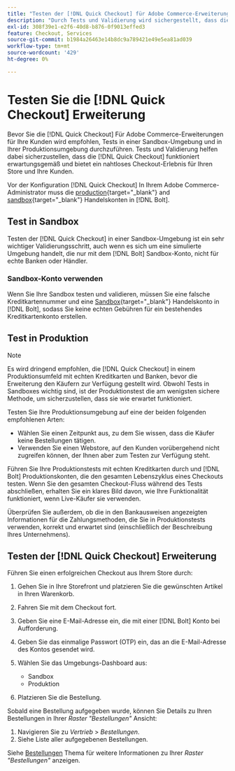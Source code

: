 ```yaml
---
title: "Testen der [!DNL Quick Checkout] für Adobe Commerce-Erweiterung"
description: "Durch Tests und Validierung wird sichergestellt, dass die [!DNL Quick Checkout] -Erweiterung funktioniert wie erwartet."
exl-id: 308f39e1-e2f6-40d8-b876-0f9013effed3
feature: Checkout, Services
source-git-commit: b1984a26463e14b8dc9a789421e49e5ea81ad039
workflow-type: tm+mt
source-wordcount: '429'
ht-degree: 0%

---
```



# Testen Sie die [!DNL Quick Checkout] Erweiterung

Bevor Sie die [!DNL Quick Checkout] Für Adobe Commerce-Erweiterungen für Ihre Kunden wird empfohlen, Tests in einer Sandbox-Umgebung und in Ihrer Produktionsumgebung durchzuführen. Tests und Validierung helfen dabei sicherzustellen, dass die [!DNL Quick Checkout] funktioniert erwartungsgemäß und bietet ein nahtloses Checkout-Erlebnis für Ihren Store und Ihre Kunden.

Vor der Konfiguration [!DNL Quick Checkout] In Ihrem Adobe Commerce-Administrator muss die  [production](https://merchant.bolt.com/register){target="_blank"} and [sandbox](https://merchant-sandbox.bolt.com/register){target="_blank"} Handelskonten in [!DNL Bolt].

## Test in Sandbox

Testen der [!DNL Quick Checkout] in einer Sandbox-Umgebung ist ein sehr wichtiger Validierungsschritt, auch wenn es sich um eine simulierte Umgebung handelt, die nur mit dem [!DNL Bolt] Sandbox-Konto, nicht für echte Banken oder Händler.

### Sandbox-Konto verwenden

Wenn Sie Ihre Sandbox testen und validieren, müssen Sie eine falsche Kreditkartennummer und eine [Sandbox](https://merchant-sandbox.bolt.com/register){target="_blank"} Handelskonto in [!DNL Bolt], sodass Sie keine echten Gebühren für ein bestehendes Kreditkartenkonto erstellen.

## Test in Produktion

>[!NOTE]
>
> Es wird dringend empfohlen, die [!DNL Quick Checkout] in einem Produktionsumfeld mit echten Kreditkarten und Banken, bevor die Erweiterung den Käufern zur Verfügung gestellt wird. Obwohl Tests in Sandboxes wichtig sind, ist der Produktionstest die am wenigsten sichere Methode, um sicherzustellen, dass sie wie erwartet funktioniert.

Testen Sie Ihre Produktionsumgebung auf eine der beiden folgenden empfohlenen Arten:

- Wählen Sie einen Zeitpunkt aus, zu dem Sie wissen, dass die Käufer keine Bestellungen tätigen.
- Verwenden Sie einen Webstore, auf den Kunden vorübergehend nicht zugreifen können, der Ihnen aber zum Testen zur Verfügung steht.

Führen Sie Ihre Produktionstests mit echten Kreditkarten durch und [!DNL Bolt] Produktionskonten, die den gesamten Lebenszyklus eines Checkouts testen. Wenn Sie den gesamten Checkout-Fluss während des Tests abschließen, erhalten Sie ein klares Bild davon, wie Ihre Funktionalität funktioniert, wenn Live-Käufer sie verwenden.

Überprüfen Sie außerdem, ob die in den Bankausweisen angezeigten Informationen für die Zahlungsmethoden, die Sie in Produktionstests verwenden, korrekt und erwartet sind (einschließlich der Beschreibung Ihres Unternehmens).

## Testen der [!DNL Quick Checkout] Erweiterung

Führen Sie einen erfolgreichen Checkout aus Ihrem Store durch:

1. Gehen Sie in Ihre Storefront und platzieren Sie die gewünschten Artikel in Ihren Warenkorb.
1. Fahren Sie mit dem Checkout fort.
1. Geben Sie eine E-Mail-Adresse ein, die mit einer [!DNL Bolt] Konto bei Aufforderung.
1. Geben Sie das einmalige Passwort (OTP) ein, das an die E-Mail-Adresse des Kontos gesendet wird.
1. Wählen Sie das Umgebungs-Dashboard aus:

   - Sandbox
   - Produktion

1. Platzieren Sie die Bestellung.

Sobald eine Bestellung aufgegeben wurde, können Sie Details zu Ihren Bestellungen in Ihrer _Raster &quot;Bestellungen&quot;_ Ansicht:

1. Navigieren Sie zu _Vertrieb_ > _Bestellungen_.
1. Siehe Liste aller aufgegebenen Bestellungen.

Siehe [Bestellungen](https://docs.magento.com/user-guide/sales/orders.html) Thema für weitere Informationen zu Ihrer _Raster &quot;Bestellungen&quot;_ anzeigen.
